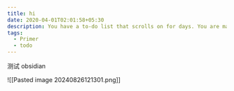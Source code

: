 ```yaml
---
title: hi
date: 2020-04-01T02:01:58+05:30
description: You have a to-do list that scrolls on for days. You are managing multiple projects, getting lots of email and messages on different messaging systems, managing finances and personal health habits and so much more.
tags:
  - Primer
  - todo
---
```


测试 obsidian


![[Pasted image 20240826121301.png]]